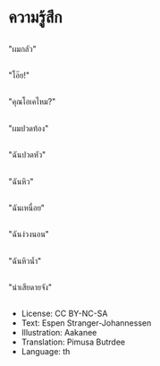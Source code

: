 # ความรู้สึก

##
"ผมกลัว"

##
"โอ๊ย!"

##
"คุณโอเคไหม?"

##
"ผมปวดท้อง"

##
"ฉันปวดหัว"

##
"ฉันหิว"

##
"ฉันเหนื่อย"

##
"ฉันง่วงนอน"

##
"ฉันหิวน้ำ"

##
"น่าเสียดายจัง"

##
* License: CC BY-NC-SA
* Text: Espen Stranger-Johannessen
* Illustration: Aakanee
* Translation: Pimusa Butrdee
* Language: th
